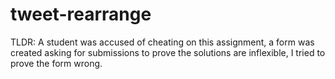 # tweet-rearrange
TLDR: A student was accused of cheating on this assignment, a form was created asking for submissions to prove the solutions are inflexible, I tried to prove the form wrong.
